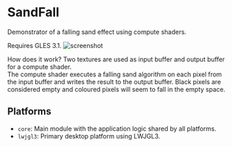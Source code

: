 # SandFall

Demonstrator of a falling sand effect using compute shaders.

Requires GLES 3.1.
![screenshot](https://github.com/MonstrousSoftware/SandFall/assets/49096535/9af80de3-b02e-4f52-aa6d-6414b9c3ff34)


How does it work?
Two textures are used as input buffer and output buffer for a compute shader.  
The compute shader executes a falling sand algorithm on each pixel from the input buffer
and writes the result to the output buffer.  Black pixels are considered empty and coloured
pixels will seem to fall in the empty space.


## Platforms

- `core`: Main module with the application logic shared by all platforms.
- `lwjgl3`: Primary desktop platform using LWJGL3.
